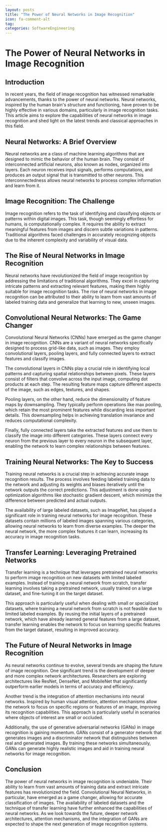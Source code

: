 ```yaml
---
layout: posts
title: "The Power of Neural Networks in Image Recognition"
icon: fa-comment-alt
tag:      
categories: SoftwareEngineering
---
```



# The Power of Neural Networks in Image Recognition

## Introduction

In recent years, the field of image recognition has witnessed remarkable advancements, thanks to the power of neural networks. Neural networks, inspired by the human brain's structure and functioning, have proven to be highly effective in various domains, particularly in image recognition tasks. This article aims to explore the capabilities of neural networks in image recognition and shed light on the latest trends and classical approaches in this field.

## Neural Networks: A Brief Overview

Neural networks are a class of machine learning algorithms that are designed to mimic the behavior of the human brain. They consist of interconnected artificial neurons, also known as nodes, organized into layers. Each neuron receives input signals, performs computations, and produces an output signal that is transmitted to other neurons. This interconnectedness allows neural networks to process complex information and learn from it.

## Image Recognition: The Challenge

Image recognition refers to the task of identifying and classifying objects or patterns within digital images. This task, though seemingly effortless for humans, is computationally complex. It requires the ability to extract meaningful features from images and discern subtle variations in patterns. Traditional algorithms faced challenges in accurately recognizing objects due to the inherent complexity and variability of visual data.

## The Rise of Neural Networks in Image Recognition

Neural networks have revolutionized the field of image recognition by addressing the limitations of traditional algorithms. They excel in capturing intricate patterns and extracting relevant features, making them highly suitable for image recognition tasks. The rise of neural networks in image recognition can be attributed to their ability to learn from vast amounts of labeled training data and generalize that learning to new, unseen images.

## Convolutional Neural Networks: The Game Changer

Convolutional Neural Networks (CNNs) have emerged as the game changer in image recognition. CNNs are a variant of neural networks specifically designed to process grid-like data, such as images. They employ convolutional layers, pooling layers, and fully connected layers to extract features and classify images.

The convolutional layers in CNNs play a crucial role in identifying local patterns and capturing spatial relationships between pixels. These layers consist of filters that convolve across the input image, computing dot products at each step. The resulting feature maps capture different aspects of the image, such as edges, textures, and shapes.

Pooling layers, on the other hand, reduce the dimensionality of feature maps by downsampling. They typically perform operations like max pooling, which retain the most prominent features while discarding less important details. This downsampling helps in achieving translation invariance and reduces computational complexity.

Finally, fully connected layers take the extracted features and use them to classify the image into different categories. These layers connect every neuron from the previous layer to every neuron in the subsequent layer, enabling the network to learn complex relationships between features.

## Training Neural Networks: The Key to Success

Training neural networks is a crucial step in achieving accurate image recognition results. The process involves feeding labeled training data to the network and adjusting its weights and biases iteratively until the network outputs the correct predictions. This adjustment is done using optimization algorithms like stochastic gradient descent, which minimize the difference between predicted and actual outputs.

The availability of large labeled datasets, such as ImageNet, has played a significant role in training neural networks for image recognition. These datasets contain millions of labeled images spanning various categories, allowing neural networks to learn from diverse examples. The deeper the neural network, the more complex features it can learn, increasing its accuracy in image recognition tasks.

## Transfer Learning: Leveraging Pretrained Networks

Transfer learning is a technique that leverages pretrained neural networks to perform image recognition on new datasets with limited labeled examples. Instead of training a neural network from scratch, transfer learning involves taking a pretrained network, usually trained on a large dataset, and fine-tuning it on the target dataset.

This approach is particularly useful when dealing with small or specialized datasets, where training a neural network from scratch is not feasible due to limited labeled examples. By reusing the initial layers of a pretrained network, which have already learned general features from a large dataset, transfer learning enables the network to focus on learning specific features from the target dataset, resulting in improved accuracy.

## The Future of Neural Networks in Image Recognition

As neural networks continue to evolve, several trends are shaping the future of image recognition. One significant trend is the development of deeper and more complex network architectures. Researchers are exploring architectures like ResNet, DenseNet, and MobileNet that significantly outperform earlier models in terms of accuracy and efficiency.

Another trend is the integration of attention mechanisms into neural networks. Inspired by human visual attention, attention mechanisms allow the network to focus on specific regions or features of an image, improving its recognition capabilities. This approach is particularly useful in scenarios where objects of interest are small or occluded.

Additionally, the use of generative adversarial networks (GANs) in image recognition is gaining momentum. GANs consist of a generator network that generates images and a discriminator network that distinguishes between real and generated images. By training these networks simultaneously, GANs can generate highly realistic images and aid in training neural networks for image recognition.

## Conclusion

The power of neural networks in image recognition is undeniable. Their ability to learn from vast amounts of training data and extract intricate features has revolutionized the field. Convolutional Neural Networks, in particular, have emerged as a game changer, allowing for accurate classification of images. The availability of labeled datasets and the technique of transfer learning have further enhanced the capabilities of neural networks. As we look towards the future, deeper network architectures, attention mechanisms, and the integration of GANs are expected to shape the next generation of image recognition systems.
